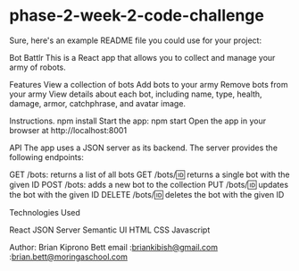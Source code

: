 # phase-2-week-2-code-challenge
Sure, here's an example README file you could use for your project:

Bot Battlr
This is a React app that allows you to collect and manage your army of robots.

Features
View a collection of bots
Add bots to your army
Remove bots from your army
View details about each bot, including name, type, health, damage, armor, catchphrase, and avatar image.

Instructions.
npm install
Start the app:
npm start
Open the app in your browser at http://localhost:8001

API
The app uses a JSON server as its backend. The server provides the following endpoints:

GET /bots: returns a list of all bots
GET /bots/:id: returns a single bot with the given ID
POST /bots: adds a new bot to the collection
PUT /bots/:id: updates the bot with the given ID
DELETE /bots/:id: deletes the bot with the given ID

Technologies Used

React
JSON Server
Semantic UI
HTML CSS
Javascript

Author: Brian Kiprono Bett
email :briankibish@gmail.com
      :brian.bett@moringaschool.com






